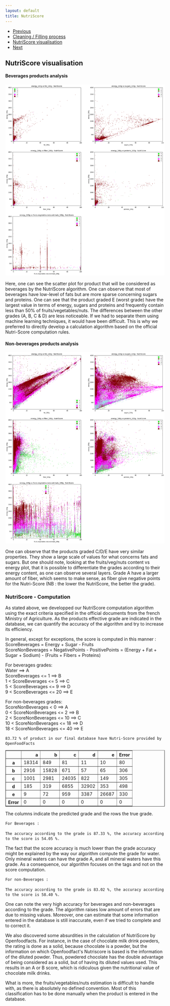 ```yaml
---
layout: default
title: NutriScore
---
```

<nav aria-label="Page navigation example">
  <ul class="pagination justify-content-end">
    <li class="page-item">
      <a class="page-link" href="#">Previous</a>
    </li>
    <li class="page-item"><a class="page-link" href="./Milestone_2.html">Cleaning / Filling process</a></li>
    <li class="page-item"><a class="page-link" href="#">NutriScore visualisation</a></li>
    <li class="page-item disabled">
      <a class="page-link" href="#" tabindex="-1">Next</a>
    </li>
  </ul>
</nav>

## NutriScore visualisation

#### Beverages products analysis

![png](./image/output_65_0.png)


Here, one can see the scatter plot for product that will be considered as beverages by the NutriScore algorithm. One can observe that most of beverages have low-level of fats but are more sparse concerning sugars and proteins. One can see that the product graded E (worst grade) have the largest value in terms of energy, sugars and proteins and frequently contain less than 50% of fruits/vegetables/nuts. The differences between the other grades (A, B, C & D) are less noticeable. If we had to separate them using machine learning techniques, it would have been difficult. This is why we preferred to directly develop a calculation algorithm based on the official Nutri-Score computation rules.

#### Non-beverages products analysis

![png](./image/output_68_0.png)


One can observe that the products graded C/D/E have very similar properties. They show a large scale of values for what concerns fats and sugars. But one should note, looking at the fruits/veg/nuts content vs energy plot, that it is possible to differentiate the grades according to their energy content, as one can observe several layers. Grade A have a larger amount of fiber, which seems to make sense, as fiber give negative points for the Nutri-Score (NB : the lower the NutriScore, the better the grade).

### NutriScore - Computation

As stated above, we developped our NutriScore computation algorithm using the exact criteria specified in the official documents from the french Ministry of Agriculture. As the products effective grade are indicated in the database, we can quantify the accuracy of the algorithm and try to increase its efficiency.

In general, except for exceptions, the score is computed in this manner : <br>
ScoreBeverages =  Energy + Sugar - Fruits<br>
ScoreNonBeverages = NegativePoints - PositivePoints = (Energy + Fat + Sugar + Sodium) - (Fruits + Fibers + Proteins)<br>

For beverages grades:<br>
Water ==>  A<br>
ScoreBeverages <= 1 ==> B<br>
1 < ScoreBeverages <= 5 ==> C<br>
5 < ScoreBeverages <= 9 ==> D<br>
9 < ScoreBeverages <= 20 ==> E<br>

For non-beverages grades:<br>
ScoreNonBeverages < 0 ==> A<br>
0 < ScoreNonBeverages <= 2 ==> B<br>
2 < ScoreNonBeverages <= 10 ==> C<br>
10 < ScoreNonBeverages <= 18 ==> D<br>
18 < ScoreNonBeverages <= 40 ==> E<br>

    83.72 % of product in our final database have Nutri-Score provided by OpenFoodFacts
    
<div>
<style scoped>
    .dataframe tbody tr th:only-of-type {
        vertical-align: middle;
    }

    .dataframe tbody tr th {
        vertical-align: top;
    }

    .dataframe thead th {
        text-align: right;
    }
</style>
<table border="1" class="dataframe">
  <thead>
    <tr style="text-align: right;">
      <th></th>
      <th>a</th>
      <th>b</th>
      <th>c</th>
      <th>d</th>
      <th>e</th>
      <th>Error</th>
    </tr>
  </thead>
  <tbody>
    <tr>
      <th>a</th>
      <td>18314</td>
      <td>849</td>
      <td>81</td>
      <td>11</td>
      <td>10</td>
      <td>80</td>
    </tr>
    <tr>
      <th>b</th>
      <td>2916</td>
      <td>15828</td>
      <td>671</td>
      <td>57</td>
      <td>65</td>
      <td>306</td>
    </tr>
    <tr>
      <th>c</th>
      <td>1001</td>
      <td>2981</td>
      <td>24035</td>
      <td>822</td>
      <td>149</td>
      <td>305</td>
    </tr>
    <tr>
      <th>d</th>
      <td>185</td>
      <td>319</td>
      <td>6855</td>
      <td>32902</td>
      <td>353</td>
      <td>498</td>
    </tr>
    <tr>
      <th>e</th>
      <td>9</td>
      <td>72</td>
      <td>959</td>
      <td>3387</td>
      <td>26687</td>
      <td>330</td>
    </tr>
    <tr>
      <th>Error</th>
      <td>0</td>
      <td>0</td>
      <td>0</td>
      <td>0</td>
      <td>0</td>
      <td>0</td>
    </tr>
  </tbody>
</table>
</div>



The columns indicate the predicted grade and the rows the true grade.




    For Beverages :
    
    The accuracy according to the grade is 87.33 %, the accuracy according to the score is 54.05 %.
    
    
The fact that the score accuracy is much lower than the grade accuracy might be explained by the way our algorithm compute the grade for water. Only mineral waters can have the grade A, and all mineral waters have this grade. As a consequence, our algorithm focuses on the tags and not on the score computation.

    For non-Beverages :
    
    The accuracy according to the grade is 83.02 %, the accuracy according to the score is 58.40 %.
    
    

One can note the very high accuracy for beverages and non-beverages according to the grade. The algorithm raises low amount of errors that are due to missing values. Moreover, one can estimate that some information entered in the database is still inaccurate, even if we tried to complete and to correct it.

We also discovered some absurdities in the calculation of NutriScore by Openfoodfacts. For instance, in the case of chocolate milk drink powders, the rating is done as a solid, because chocolate is a powder, but the information on which Openfoodfact's Nutriscore is based is the information of the diluted powder. Thus, powdered chocolate has the double advantage of being considered as a solid, but of having its diluted values used. This results in an A or B score, which is ridiculous given the nutritional value of chocolate milk drinks.

What is more, the fruits/vegetables/nuts estimation is difficult to handle with, as there is absolutely no defined convention. Most of this classification has to be done manually when the product is entered in the database.

